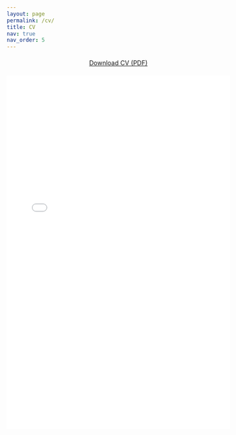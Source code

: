 ```yaml
---
layout: page
permalink: /cv/
title: CV
nav: true
nav_order: 5
---
```


<div style="text-align: center; margin: 20px 0;">
  <a href="{{ '/assets/pdf/VedaantJain_Resume.pdf' | relative_url }}" class="btn btn-lg z-depth-0" role="button">Download CV (PDF)</a>
</div>

<iframe src="{{ '/assets/pdf/VedaantJain_Resume.pdf' | relative_url }}" width="100%" height="800px" style="border: none;">
  <p>Your browser does not support PDFs. <a href="{{ '/assets/pdf/VedaantJain_Resume.pdf' | relative_url }}">Download the PDF</a>.</p>
</iframe>
